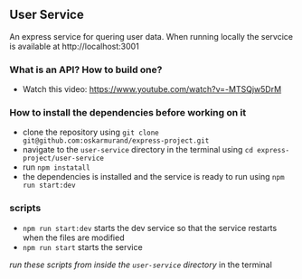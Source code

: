 ## User Service

An express service for quering user data.
When running locally the servcice is available at http://localhost:3001

### What is an API? How to build one?
- Watch this video: https://www.youtube.com/watch?v=-MTSQjw5DrM

### How to install the dependencies before working on it
- clone the repository using `git clone git@github.com:oskarmurand/express-project.git`
- navigate to the `user-service` directory in the terminal using `cd express-project/user-service`
- run `npm instatall`
- the dependencies is installed and the service is ready to run using `npm run start:dev`


### scripts

- `npm run start:dev` starts the dev service so that the service restarts when the files are modified
- `npm run start` starts the service

_run these scripts from inside the `user-service` directory_ in the terminal